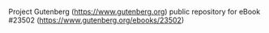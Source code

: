 Project Gutenberg (https://www.gutenberg.org) public repository for eBook #23502 (https://www.gutenberg.org/ebooks/23502)
